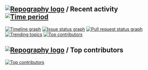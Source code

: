
## [![Repography logo](https://images.repography.com/logo.svg)](https://repography.com) / Recent activity [![Time period](https://images.repography.com/24639508/Maidang1/everydays-blog/recent-activity/96a82f342996d7d9f55d9d0f44c2f029_badge.svg)](https://repography.com)
[![Timeline graph](https://images.repography.com/24639508/Maidang1/everydays-blog/recent-activity/96a82f342996d7d9f55d9d0f44c2f029_timeline.svg)](https://github.com/Maidang1/everydays-blog/commits)
[![Issue status graph](https://images.repography.com/24639508/Maidang1/everydays-blog/recent-activity/96a82f342996d7d9f55d9d0f44c2f029_issues.svg)](https://github.com/Maidang1/everydays-blog/issues)
[![Pull request status graph](https://images.repography.com/24639508/Maidang1/everydays-blog/recent-activity/96a82f342996d7d9f55d9d0f44c2f029_prs.svg)](https://github.com/Maidang1/everydays-blog/pulls)
[![Trending topics](https://images.repography.com/24639508/Maidang1/everydays-blog/recent-activity/96a82f342996d7d9f55d9d0f44c2f029_words.svg)](https://github.com/Maidang1/everydays-blog/commits)
[![Top contributors](https://images.repography.com/24639508/Maidang1/everydays-blog/recent-activity/96a82f342996d7d9f55d9d0f44c2f029_users.svg)](https://github.com/Maidang1/everydays-blog/graphs/contributors)


## [![Repography logo](https://images.repography.com/logo.svg)](https://repography.com) / Top contributors
[![Top contributors](https://images.repography.com/24639508/Maidang1/everydays-blog/top-contributors/96a82f342996d7d9f55d9d0f44c2f029_table.svg)](https://github.com/Maidang1/everydays-blog/graphs/contributors)

